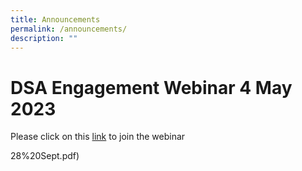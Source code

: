 ```yaml
---
title: Announcements
permalink: /announcements/
description: ""
---
```

# DSA Engagement Webinar 4 May 2023
Please click on this [link](https://moe-singapore.zoom.us/j/83633236912) to join the webinar 










  



  


28%20Sept.pdf)